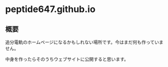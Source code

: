 # peptide647.github.io

## 概要
追分電軌のホームページになるかもしれない場所です。今はまだ何も作っていません。

中身を作ったらそのうちウェブサイトに公開すると思います。
